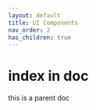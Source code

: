 ```yaml
---
layout: default
title: UI Components
nav_order: 2
has_children: true
---
```


# index in doc
this is a parent doc
